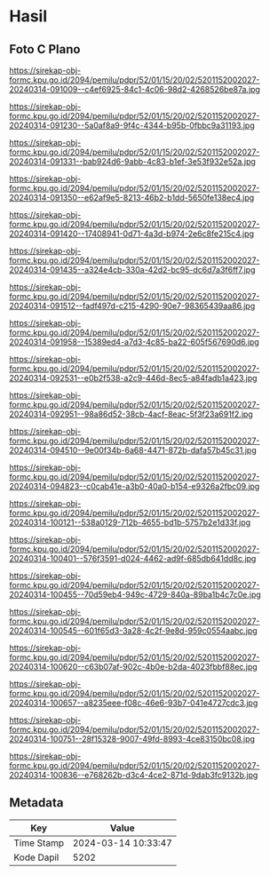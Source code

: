 # Hasil

## Foto C Plano

https://sirekap-obj-formc.kpu.go.id/2094/pemilu/pdpr/52/01/15/20/02/5201152002027-20240314-091009--c4ef6925-84c1-4c06-98d2-4268526be87a.jpg

https://sirekap-obj-formc.kpu.go.id/2094/pemilu/pdpr/52/01/15/20/02/5201152002027-20240314-091230--5a0af8a9-9f4c-4344-b95b-0fbbc9a31193.jpg

https://sirekap-obj-formc.kpu.go.id/2094/pemilu/pdpr/52/01/15/20/02/5201152002027-20240314-091331--bab924d6-9abb-4c83-b1ef-3e53f932e52a.jpg

https://sirekap-obj-formc.kpu.go.id/2094/pemilu/pdpr/52/01/15/20/02/5201152002027-20240314-091350--e62af9e5-8213-46b2-b1dd-5650fe138ec4.jpg

https://sirekap-obj-formc.kpu.go.id/2094/pemilu/pdpr/52/01/15/20/02/5201152002027-20240314-091420--17408941-0d71-4a3d-b974-2e6c8fe215c4.jpg

https://sirekap-obj-formc.kpu.go.id/2094/pemilu/pdpr/52/01/15/20/02/5201152002027-20240314-091435--a324e4cb-330a-42d2-bc95-dc6d7a3f6ff7.jpg

https://sirekap-obj-formc.kpu.go.id/2094/pemilu/pdpr/52/01/15/20/02/5201152002027-20240314-091512--fadf497d-c215-4290-90e7-98365439aa86.jpg

https://sirekap-obj-formc.kpu.go.id/2094/pemilu/pdpr/52/01/15/20/02/5201152002027-20240314-091958--15389ed4-a7d3-4c85-ba22-605f567690d6.jpg

https://sirekap-obj-formc.kpu.go.id/2094/pemilu/pdpr/52/01/15/20/02/5201152002027-20240314-092531--e0b2f538-a2c9-446d-8ec5-a84fadb1a423.jpg

https://sirekap-obj-formc.kpu.go.id/2094/pemilu/pdpr/52/01/15/20/02/5201152002027-20240314-092951--98a86d52-38cb-4acf-8eac-5f3f23a691f2.jpg

https://sirekap-obj-formc.kpu.go.id/2094/pemilu/pdpr/52/01/15/20/02/5201152002027-20240314-094510--9e00f34b-6a68-4471-872b-dafa57b45c31.jpg

https://sirekap-obj-formc.kpu.go.id/2094/pemilu/pdpr/52/01/15/20/02/5201152002027-20240314-094823--c0cab41e-a3b0-40a0-b154-e9326a2fbc09.jpg

https://sirekap-obj-formc.kpu.go.id/2094/pemilu/pdpr/52/01/15/20/02/5201152002027-20240314-100121--538a0129-712b-4655-bd1b-5757b2e1d33f.jpg

https://sirekap-obj-formc.kpu.go.id/2094/pemilu/pdpr/52/01/15/20/02/5201152002027-20240314-100401--576f3591-d024-4462-ad9f-685db641dd8c.jpg

https://sirekap-obj-formc.kpu.go.id/2094/pemilu/pdpr/52/01/15/20/02/5201152002027-20240314-100455--70d59eb4-949c-4729-840a-89ba1b4c7c0e.jpg

https://sirekap-obj-formc.kpu.go.id/2094/pemilu/pdpr/52/01/15/20/02/5201152002027-20240314-100545--601f65d3-3a28-4c2f-9e8d-959c0554aabc.jpg

https://sirekap-obj-formc.kpu.go.id/2094/pemilu/pdpr/52/01/15/20/02/5201152002027-20240314-100620--c63b07af-902c-4b0e-b2da-4023fbbf88ec.jpg

https://sirekap-obj-formc.kpu.go.id/2094/pemilu/pdpr/52/01/15/20/02/5201152002027-20240314-100657--a8235eee-f08c-46e6-93b7-041e4727cdc3.jpg

https://sirekap-obj-formc.kpu.go.id/2094/pemilu/pdpr/52/01/15/20/02/5201152002027-20240314-100751--28f15328-9007-49fd-8993-4ce83150bc08.jpg

https://sirekap-obj-formc.kpu.go.id/2094/pemilu/pdpr/52/01/15/20/02/5201152002027-20240314-100836--e768262b-d3c4-4ce2-871d-9dab3fc9132b.jpg


## Metadata

| Key        | Value               |
| ---------- | ------------------- |
| Time Stamp | 2024-03-14 10:33:47 |
| Kode Dapil | 5202                |



